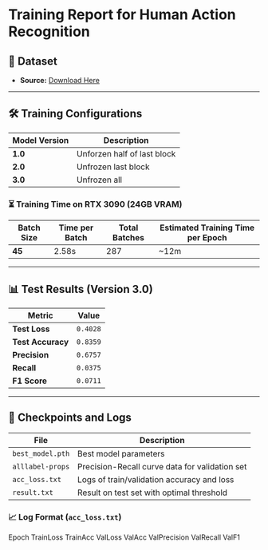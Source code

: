 # Training Report for Human Action Recognition

## 📂 Dataset  
- **Source:** [Download Here](https://www.dropbox.com/scl/fo/2aczdnx37hxvcfdo4rq4q/AOjRokSTaiKxXmgUyqdcI6k?rlkey=5bg7mxxbq46t7aujfch46dlvz&e=NaN)

---

## 🛠 Training Configurations  

| Model Version | Description |
|--------------|-------------|
| **1.0** | Unforzen half of last block |
| **2.0** | Unfrozen last block |
| **3.0** | Unfrozen all |

### ⏳ Training Time on RTX 3090 (24GB VRAM)

| Batch Size | Time per Batch | Total Batches | Estimated Training Time per Epoch |
|------------|--------------|---------------|-------------------------|
| **45** | 2.58s | 287 | ~12m |

---

## 📊 Test Results (Version 3.0)  

| Metric | Value |
|--------|------|
| **Test Loss** | `0.4028` |
| **Test Accuracy** | `0.8359` |
| **Precision** | `0.6757` |
| **Recall** | `0.0375` |
| **F1 Score** | `0.0711` |

---

## 📁 Checkpoints and Logs  

| File | Description |
|------|-------------|
| `best_model.pth` | Best model parameters |
| `alllabel-props` | Precision-Recall curve data for validation set |
| `acc_loss.txt` | Logs of train/validation accuracy and loss |
| `result.txt` | Result on test set with optimal threshold |

### 📈 Log Format (`acc_loss.txt`)
Epoch TrainLoss TrainAcc ValLoss ValAcc ValPrecision ValRecall ValF1